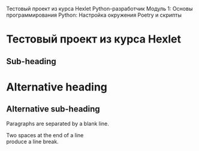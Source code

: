 Тестовый проект из курса Hexlet
Python-разработчик
Модуль 1: Основы программирования
Python: Настройка окружения
Poetry и скрипты

<h1>Тестовый проект из курса Hexlet</h1>

<h2>Sub-heading</h2>

<h1>Alternative heading</h1>

<h2>Alternative sub-heading</h2>

<p>Paragraphs are separated
by a blank line.</p>

<p>Two spaces at the end of a line<br />
produce a line break.</p>
